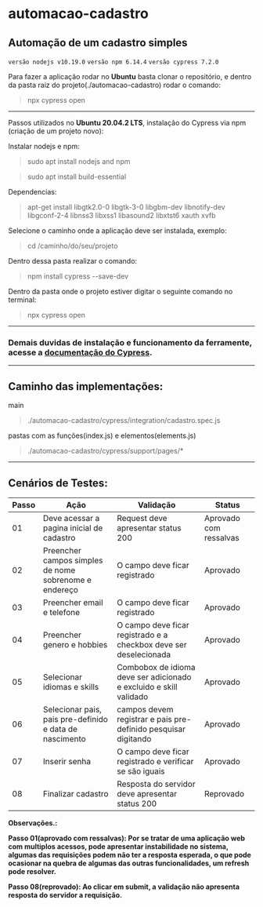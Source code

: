 # automacao-cadastro
## Automação de um cadastro simples
`versão nodejs v10.19.0`
`versão npm 6.14.4`
`versão cypress 7.2.0`

Para fazer a aplicação rodar no **Ubuntu** basta clonar o repositório, e dentro da pasta raiz do projeto(./automacao-cadastro) rodar o comando:
> npx cypress open


--------------------------------------------------------------------------------------------------------
Passos utilizados no **Ubuntu 20.04.2 LTS**, instalação do Cypress via npm (criação de um projeto novo):
	
Instalar nodejs e npm:
> sudo apt install nodejs and npm

> sudo apt install build-essential

Dependencias:
> apt-get install libgtk2.0-0 libgtk-3-0 libgbm-dev libnotify-dev libgconf-2-4 libnss3 libxss1 libasound2 libxtst6 xauth xvfb

Selecione o caminho onde a aplicação deve ser instalada, exemplo:
> cd /caminho/do/seu/projeto

Dentro dessa pasta realizar o comando:
> npm install cypress --save-dev

Dentro da pasta onde o projeto estiver digitar o seguinte comando no terminal:
> npx cypress open
--------------------------------------------------------------------------------------------------------

### Demais duvidas de instalação e funcionamento da ferramente, acesse a [documentação do Cypress](https://docs.cypress.io/guides/getting-started/installing-cypress#System-requirements).

--------------------------------------------------------------------------------------------------------

## Caminho das implementações:

main
> ./automacao-cadastro/cypress/integration/cadastro.spec.js

pastas com as funções(index.js) e elementos(elements.js)
> ./automacao-cadastro/cypress/support/pages/* 

--------------------------------------------------------------------------------------------------------

## Cenários de Testes:

| Passo | Ação | Validação | Status |
| --- | --- | --- | --- |
| 01 | Deve acessar a pagina inicial de cadastro|Request deve apresentar status 200|Aprovado com ressalvas|
| 02 | Preencher campos simples de nome sobrenome e endereço|O campo deve ficar registrado|Aprovado|
| 03 | Preencher email e telefone | O campo deve ficar registrado|Aprovado|
| 04 | Preencher genero e hobbies|O campo deve ficar registrado e a checkbox deve ser deselecionada|Aprovado|
| 05 | Selecionar idiomas e skills |Combobox de idioma deve ser adicionado e excluido e skill validado|Aprovado|
| 06 | Selecionar pais, pais pre-definido e data de nascimento|campos devem registrar e pais pre-definido pesquisar digitando|Aprovado|
| 07 | Inserir senha |O campo deve ficar registrado e verificar se são iguais|Aprovado|
| 08 | Finalizar cadastro |Resposta do servidor deve apresentar status 200|Reprovado|

**Observações.:**

**Passo 01(aprovado com ressalvas): Por se tratar de uma aplicação web com multiplos acessos, pode apresentar instabilidade no sistema, algumas das requisições podem não ter a resposta esperada, o que pode ocasionar na quebra de algumas das outras funcionalidades, um refresh pode resolver.**

**Passo 08(reprovado): Ao clicar em submit, a validação não apresenta resposta do servidor a requisição.**
